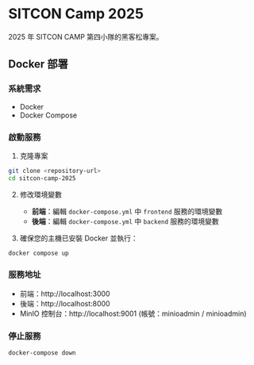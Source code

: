 # SITCON Camp 2025

2025 年 SITCON CAMP 第四小隊的黑客松專案。

## Docker 部署

### 系統需求

- Docker
- Docker Compose

### 啟動服務

1. 克隆專案

```bash
git clone <repository-url>
cd sitcon-camp-2025
```

2. 修改環境變數

   - **前端**：編輯 `docker-compose.yml` 中 `frontend` 服務的環境變數
   - **後端**：編輯 `docker-compose.yml` 中 `backend` 服務的環境變數

3. 確保您的主機已安裝 Docker 並執行：

```bash
docker compose up
```

### 服務地址

- 前端：http://localhost:3000
- 後端：http://localhost:8000
- MinIO 控制台：http://localhost:9001 (帳號：minioadmin / minioadmin)

### 停止服務

```bash
docker-compose down
```
